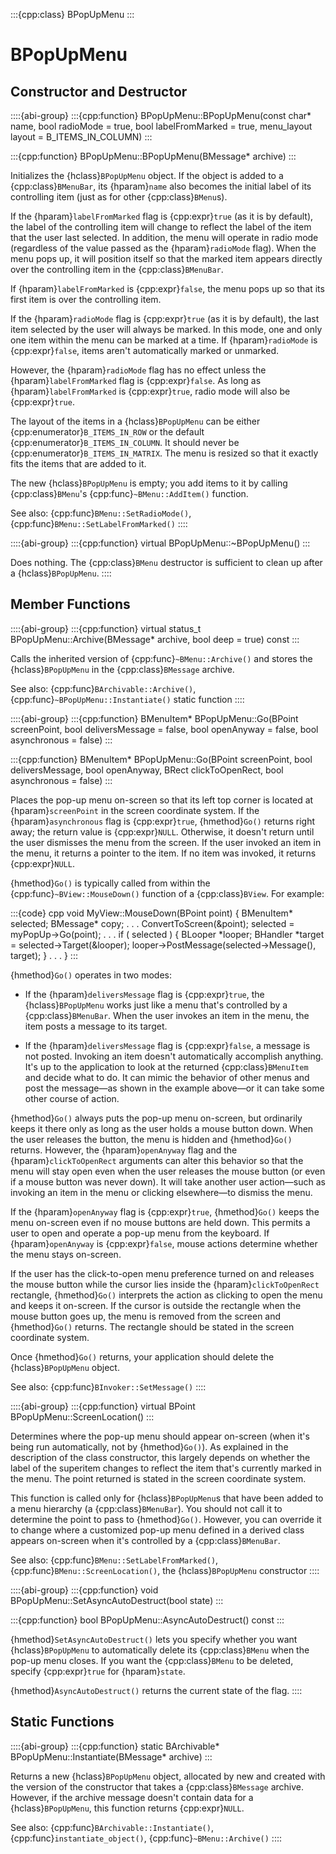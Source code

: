 :::{cpp:class} BPopUpMenu
:::

# BPopUpMenu

## Constructor and Destructor

::::{abi-group}
:::{cpp:function} BPopUpMenu::BPopUpMenu(const char* name, bool radioMode = true, bool labelFromMarked = true, menu_layout layout = B_ITEMS_IN_COLUMN)
:::

:::{cpp:function} BPopUpMenu::BPopUpMenu(BMessage* archive)
:::

Initializes the {hclass}`BPopUpMenu` object. If the object is added to a
{cpp:class}`BMenuBar`, its {hparam}`name` also becomes the initial label of
its controlling item (just as for other {cpp:class}`BMenu`s).

If the {hparam}`labelFromMarked` flag is {cpp:expr}`true` (as it is by
default), the label of the controlling item will change to reflect the
label of the item that the user last selected. In addition, the menu will
operate in radio mode (regardless of the value passed as the
{hparam}`radioMode` flag). When the menu pops up, it will position itself
so that the marked item appears directly over the controlling item in the
{cpp:class}`BMenuBar`.

If {hparam}`labelFromMarked` is {cpp:expr}`false`, the menu pops up so
that its first item is over the controlling item.

If the {hparam}`radioMode` flag is {cpp:expr}`true` (as it is by default),
the last item selected by the user will always be marked. In this mode, one
and only one item within the menu can be marked at a time. If
{hparam}`radioMode` is {cpp:expr}`false`, items aren't automatically marked
or unmarked.

However, the {hparam}`radioMode` flag has no effect unless the
{hparam}`labelFromMarked` flag is {cpp:expr}`false`. As long as
{hparam}`labelFromMarked` is {cpp:expr}`true`, radio mode will also be
{cpp:expr}`true`.

The layout of the items in a {hclass}`BPopUpMenu` can be either
{cpp:enumerator}`B_ITEMS_IN_ROW` or the default
{cpp:enumerator}`B_ITEMS_IN_COLUMN`. It should never be
{cpp:enumerator}`B_ITEMS_IN_MATRIX`. The menu is resized so that it exactly
fits the items that are added to it.

The new {hclass}`BPopUpMenu` is empty; you add items to it by calling
{cpp:class}`BMenu`'s {cpp:func}`~BMenu::AddItem()` function.

See also: {cpp:func}`BMenu::SetRadioMode()`,
{cpp:func}`BMenu::SetLabelFromMarked()`
::::

::::{abi-group}
:::{cpp:function} virtual BPopUpMenu::~BPopUpMenu()
:::

Does nothing. The {cpp:class}`BMenu` destructor is sufficient to clean up
after a {hclass}`BPopUpMenu`.
::::

## Member Functions

::::{abi-group}
:::{cpp:function} virtual status_t BPopUpMenu::Archive(BMessage* archive, bool deep = true) const
:::

Calls the inherited version of {cpp:func}`~BMenu::Archive()` and stores
the {hclass}`BPopUpMenu` in the {cpp:class}`BMessage` archive.

See also: {cpp:func}`BArchivable::Archive()`,
{cpp:func}`~BPopUpMenu::Instantiate()` static function
::::

::::{abi-group}
:::{cpp:function} BMenuItem* BPopUpMenu::Go(BPoint screenPoint, bool deliversMessage = false, bool openAnyway = false, bool asynchronous = false)
:::

:::{cpp:function} BMenuItem* BPopUpMenu::Go(BPoint screenPoint, bool deliversMessage, bool openAnyway, BRect clickToOpenRect, bool asynchronous = false)
:::

Places the pop-up menu on-screen so that its left top corner is located at
{hparam}`screenPoint` in the screen coordinate system. If the
{hparam}`asynchronous` flag is {cpp:expr}`true`, {hmethod}`Go()` returns
right away; the return value is {cpp:expr}`NULL`. Otherwise, it doesn't
return until the user dismisses the menu from the screen. If the user
invoked an item in the menu, it returns a pointer to the item. If no item
was invoked, it returns {cpp:expr}`NULL`.

{hmethod}`Go()` is typically called from within the
{cpp:func}`~BView::MouseDown()` function of a {cpp:class}`BView`. For
example:

:::{code} cpp
void MyView::MouseDown(BPoint point)
{
   BMenuItem* selected;
   BMessage* copy;
   . . .
   ConvertToScreen(&point);
   selected = myPopUp->Go(point);
   . . .
   if ( selected ) {
      BLooper *looper;
      BHandler *target = selected->Target(&looper);
      looper->PostMessage(selected->Message(), target);
   }
   . . .
}
:::

{hmethod}`Go()` operates in two modes:

- If the {hparam}`deliversMessage` flag is {cpp:expr}`true`, the
{hclass}`BPopUpMenu` works just like a menu that's controlled by a
{cpp:class}`BMenuBar`. When the user invokes an item in the menu, the item
posts a message to its target.

- If the {hparam}`deliversMessage` flag is {cpp:expr}`false`, a message is
not posted. Invoking an item doesn't automatically accomplish anything.
It's up to the application to look at the returned {cpp:class}`BMenuItem`
and decide what to do. It can mimic the behavior of other menus and post
the message—as shown in the example above—or it can take some other course
of action.

{hmethod}`Go()` always puts the pop-up menu on-screen, but ordinarily
keeps it there only as long as the user holds a mouse button down. When the
user releases the button, the menu is hidden and {hmethod}`Go()` returns.
However, the {hparam}`openAnyway` flag and the {hparam}`clickToOpenRect`
arguments can alter this behavior so that the menu will stay open even when
the user releases the mouse button (or even if a mouse button was never
down). It will take another user action—such as invoking an item in the
menu or clicking elsewhere—to dismiss the menu.

If the {hparam}`openAnyway` flag is {cpp:expr}`true`, {hmethod}`Go()`
keeps the menu on-screen even if no mouse buttons are held down. This
permits a user to open and operate a pop-up menu from the keyboard. If
{hparam}`openAnyway` is {cpp:expr}`false`, mouse actions determine whether
the menu stays on-screen.

If the user has the click-to-open menu preference turned on and releases
the mouse button while the cursor lies inside the {hparam}`clickToOpenRect`
rectangle, {hmethod}`Go()` interprets the action as clicking to open the
menu and keeps it on-screen. If the cursor is outside the rectangle when
the mouse button goes up, the menu is removed from the screen and
{hmethod}`Go()` returns. The rectangle should be stated in the screen
coordinate system.

Once {hmethod}`Go()` returns, your application should delete the
{hclass}`BPopUpMenu` object.

See also: {cpp:func}`BInvoker::SetMessage()`
::::

::::{abi-group}
:::{cpp:function} virtual BPoint BPopUpMenu::ScreenLocation()
:::

Determines where the pop-up menu should appear on-screen (when it's being
run automatically, not by {hmethod}`Go()`). As explained in the description
of the class constructor, this largely depends on whether the label of the
superitem changes to reflect the item that's currently marked in the menu.
The point returned is stated in the screen coordinate system.

This function is called only for {hclass}`BPopUpMenu`s that have been
added to a menu hierarchy (a {cpp:class}`BMenuBar`). You should not call it
to determine the point to pass to {hmethod}`Go()`. However, you can
override it to change where a customized pop-up menu defined in a derived
class appears on-screen when it's controlled by a {cpp:class}`BMenuBar`.

See also: {cpp:func}`BMenu::SetLabelFromMarked()`,
{cpp:func}`BMenu::ScreenLocation()`, the {hclass}`BPopUpMenu` constructor
::::

::::{abi-group}
:::{cpp:function} void BPopUpMenu::SetAsyncAutoDestruct(bool state)
:::

:::{cpp:function} bool BPopUpMenu::AsyncAutoDestruct() const
:::

{hmethod}`SetAsyncAutoDestruct()` lets you specify whether you want
{hclass}`BPopUpMenu` to automatically delete its {cpp:class}`BMenu` when
the pop-up menu closes. If you want the {cpp:class}`BMenu` to be deleted,
specify {cpp:expr}`true` for {hparam}`state`.

{hmethod}`AsyncAutoDestruct()` returns the current state of the flag.
::::

## Static Functions

::::{abi-group}
:::{cpp:function} static BArchivable* BPopUpMenu::Instantiate(BMessage* archive)
:::

Returns a new {hclass}`BPopUpMenu` object, allocated by new and created
with the version of the constructor that takes a {cpp:class}`BMessage`
archive. However, if the archive message doesn't contain data for a
{hclass}`BPopUpMenu`, this function returns {cpp:expr}`NULL`.

See also: {cpp:func}`BArchivable::Instantiate()`,
{cpp:func}`instantiate_object()`, {cpp:func}`~BMenu::Archive()`
::::
